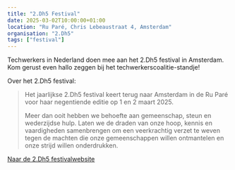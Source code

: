 ```yaml
---
title: "2.Dh5 Festival"
date: 2025-03-02T10:00:00+01:00
location: "Ru Paré, Chris Lebeaustraat 4, Amsterdam"
organisation: "2.Dh5"
tags: ["festival"]
---
```


Techwerkers in Nederland doen mee aan het 2.Dh5 festival in Amsterdam. Kom gerust even hallo zeggen bij het techwerkerscoalitie-standje!

Over het 2.Dh5 festival:

> Het jaarlijkse 2.Dh5 festival keert terug naar Amsterdam in de Ru Paré voor haar negentiende editie op 1 en 2 maart 2025.
>
> Meer dan ooit hebben we behoefte aan gemeenschap, steun en wederzijdse hulp. Laten we de draden van onze hoop, kennis en vaardigheden samenbrengen om een veerkrachtig verzet te weven tegen de machten die onze gemeenschappen willen ontmantelen en onze strijd willen onderdrukken.

[Naar de 2.Dh5 festivalwebsite](https://www.2dh5.nl)

